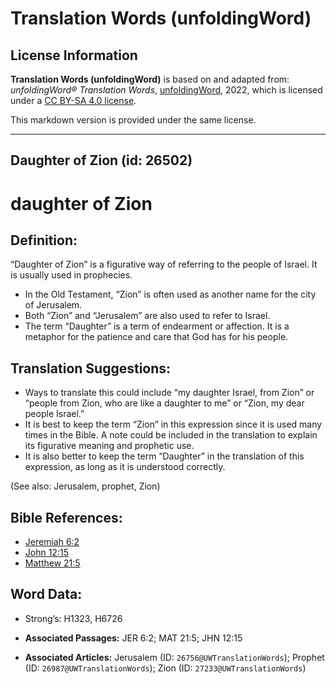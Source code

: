 # Translation Words (unfoldingWord)

## License Information

**Translation Words (unfoldingWord)** is based on and adapted from: _unfoldingWord® Translation Words_, [unfoldingWord](https://unfoldingword.org/utw), 2022, which is licensed under a [CC BY-SA 4.0 license](https://creativecommons.org/licenses/by-sa/4.0/legalcode.en).

This markdown version is provided under the same license.



--------------------------------

## Daughter of Zion (id: 26502)

daughter of Zion
================

Definition:
-----------

“Daughter of Zion” is a figurative way of referring to the people of Israel. It is usually used in prophecies.

* In the Old Testament, “Zion” is often used as another name for the city of Jerusalem.
* Both “Zion” and “Jerusalem” are also used to refer to Israel.
* The term “Daughter” is a term of endearment or affection. It is a metaphor for the patience and care that God has for his people.

Translation Suggestions:
------------------------

* Ways to translate this could include “my daughter Israel, from Zion” or “people from Zion, who are like a daughter to me” or “Zion, my dear people Israel.”
* It is best to keep the term “Zion” in this expression since it is used many times in the Bible. A note could be included in the translation to explain its figurative meaning and prophetic use.
* It is also better to keep the term “Daughter” in the translation of this expression, as long as it is understood correctly.

(See also: Jerusalem, prophet, Zion)

Bible References:
-----------------

* [Jeremiah 6:2](https://ref.ly/Jer6:2)
* [John 12:15](https://ref.ly/John12:15)
* [Matthew 21:5](https://ref.ly/Matt21:5)

Word Data:
----------

* Strong’s: H1323, H6726

* **Associated Passages:** JER 6:2; MAT 21:5; JHN 12:15
* **Associated Articles:** Jerusalem (ID: `26756@UWTranslationWords`); Prophet (ID: `26987@UWTranslationWords`); Zion (ID: `27233@UWTranslationWords`)

